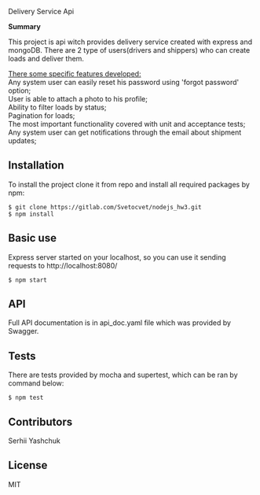 Delivery Service Api

**Summary** 

This project is api witch provides delivery service created with express and mongoDB. There are 2 type of users(drivers and shippers) who can create loads and deliver them.

<ins>There some specific features developed:</ins><br />
Any system user can easily reset his password using 'forgot password' option;<br />
User is able to attach a photo to his profile;<br />
Ability to filter loads by status;<br />
Pagination for loads;<br />
The most important functionality covered with unit and acceptance tests;<br />
Any system user can get notifications through the email about shipment updates;<br />


## Installation
To install the project clone it from repo and install all required packages by npm:
```
$ git clone https://gitlab.com/Svetocvet/nodejs_hw3.git
$ npm install
```

## Basic use
Express server started on your localhost, so you can use it sending requests to http://localhost:8080/
```
$ npm start
```

## API 
Full API documentation is in api_doc.yaml file which was provided by Swagger.  

## Tests
There are tests provided by mocha and supertest, which can be ran by command below: 
```
$ npm test
```

## Contributors
Serhii Yashchuk

## License
MIT
